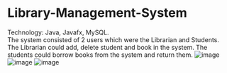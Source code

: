 # Library-Management-System
Technology: Java, Javafx, MySQL.
<br>The system consisted of 2 users which were the Librarian and Students. The Librarian could add, delete student and book in the system. The students could borrow books from the system and return them. 
![image](https://user-images.githubusercontent.com/93727414/159259210-9645b0d0-29fe-46e8-bf10-b53bbbdf0736.png)
![image](https://user-images.githubusercontent.com/93727414/159259291-2103d12a-e04a-4196-b1bc-a20566e59102.png)
![image](https://user-images.githubusercontent.com/93727414/159259326-0e45dd79-3001-46f1-9561-844aef19b833.png)

